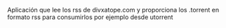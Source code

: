 Aplicación que lee los rss de divxatope.com y proporciona los .torrent en formato rss para consumirlos por ejemplo desde utorrent

